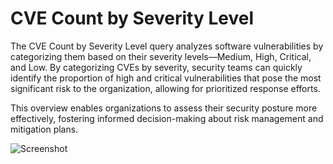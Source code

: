 # CVE Count by Severity Level
The CVE Count by Severity Level query analyzes software vulnerabilities by categorizing them based on their severity levels—Medium, High, Critical, and Low. By categorizing CVEs by severity, security teams can quickly identify the proportion of high and critical vulnerabilities that pose the most significant risk to the organization, allowing for prioritized response efforts.

This overview enables organizations to assess their security posture more effectively, fostering informed decision-making about risk management and mitigation plans.

![Screenshot](https://github.com/user-attachments/assets/408240ae-0fb9-464a-a912-d003270fb856)

